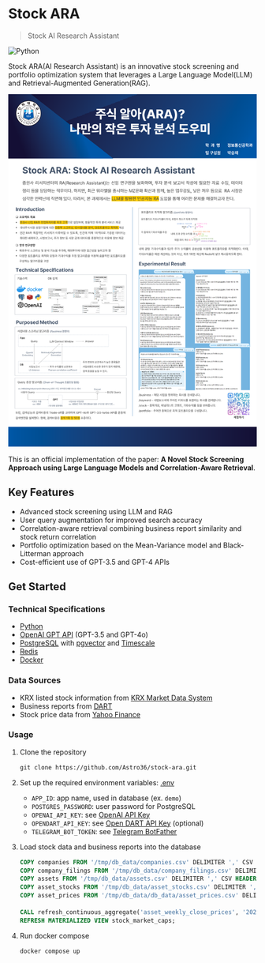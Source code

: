 # Stock ARA

> Stock AI Research Assistant

![Python](https://img.shields.io/badge/Python-3.10+-3776AB?style=for-the-badge&logo=python&logoColor=white)

Stock ARA(AI Research Assistant) is an innovative stock screening and portfolio optimization system that leverages a Large Language Model(LLM) and Retrieval-Augmented Generation(RAG).

![poster](./assets/poster.png)

This is an official implementation of the paper: **A Novel Stock Screening Approach using Large Language Models and Correlation-Aware Retrieval**.

## Key Features

- Advanced stock screening using LLM and RAG
- User query augmentation for improved search accuracy
- Correlation-aware retrieval combining business report similarity and stock return correlation
- Portfolio optimization based on the Mean-Variance model and Black-Litterman approach
- Cost-efficient use of GPT-3.5 and GPT-4 APIs

## Get Started

### Technical Specifications

- [Python](https://www.python.org/)
- [OpenAI GPT API](https://platform.openai.com/) (GPT-3.5 and GPT-4o)
- [PostgreSQL](https://www.postgresql.org/) with [pgvector](https://github.com/pgvector/pgvector) and [Timescale](https://www.timescale.com/)
- [Redis](https://redis.io/)
- [Docker](https://hub.docker.com/)

### Data Sources

- KRX listed stock information from [KRX Market Data System](http://data.krx.co.kr/contents/MDC/MDI/mdiLoader/index.cmd?menuId=MDC0201020201)
- Business reports from [DART](https://dart.fss.or.kr/)
- Stock price data from [Yahoo Finance](https://finance.yahoo.com/)

### Usage

1. Clone the repository

    ```txt
    git clone https://github.com/Astro36/stock-ara.git
    ```

2. Set up the required environment variables: [.env](.env.example)
   
   - `APP_ID`: app name, used in database (ex. `demo`)
   - `POSTGRES_PASSWORD`: user password for PostgreSQL
   - `OPENAI_API_KEY`: see [OpenAI API Key](https://platform.openai.com/account/api-keys)
   - `OPENDART_API_KEY`: see [Open DART API Key](https://opendart.fss.or.kr/mng/userApiKeyListView.do) (optional)
   - `TELEGRAM_BOT_TOKEN`: see [Telegram BotFather](https://t.me/botfather)

3. Load stock data and business reports into the database

    ```sql
    COPY companies FROM '/tmp/db_data/companies.csv' DELIMITER ',' CSV HEADER;
    COPY company_filings FROM '/tmp/db_data/company_filings.csv' DELIMITER ',' CSV HEADER;
    COPY assets FROM '/tmp/db_data/assets.csv' DELIMITER ',' CSV HEADER;
    COPY asset_stocks FROM '/tmp/db_data/asset_stocks.csv' DELIMITER ',' CSV HEADER;
    COPY asset_prices FROM '/tmp/db_data/db_data/asset_prices.csv' DELIMITER ',' CSV HEADER;

    CALL refresh_continuous_aggregate('asset_weekly_close_prices', '2020-01-01', '2024-12-31');
    REFRESH MATERIALIZED VIEW stock_market_caps;
    ```

4. Run docker compose

    ```txt
    docker compose up
    ```
